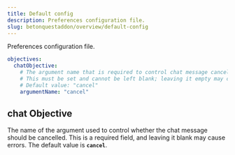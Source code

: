 ```yaml
---
title: Default config
description: Preferences configuration file.
slug: betonquestaddon/overview/default-config
---
```


Preferences configuration file.
```yaml
objectives:
  chatObjective:
    # The argument name that is required to control chat message cancellation.
    # This must be set and cannot be left blank; leaving it empty may cause errors.
    # Default value: "cancel"
    argumentName: "cancel"
```

## chat Objective
The name of the argument used to control whether the chat message should be cancelled. This is a required field, and leaving it blank may cause errors. The default value is **`cancel`**.